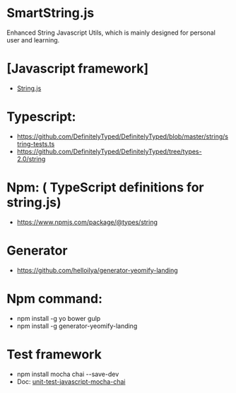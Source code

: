 # SmartString.js
Enhanced String Javascript Utils, which is mainly designed for personal user and learning. 

# [Javascript framework]
 * [String.js](http://stringjs.com/)


# Typescript:
* https://github.com/DefinitelyTyped/DefinitelyTyped/blob/master/string/string-tests.ts
* https://github.com/DefinitelyTyped/DefinitelyTyped/tree/types-2.0/string


# Npm: ( TypeScript definitions for string.js)
 * https://www.npmjs.com/package/@types/string


# Generator
 * https://github.com/helloilya/generator-yeomify-landing


# Npm command: 
 * npm install -g yo bower gulp
 * npm install -g generator-yeomify-landing

# Test framework
 * npm install mocha chai --save-dev
 * Doc: [unit-test-javascript-mocha-chai](https://www.sitepoint.com/unit-test-javascript-mocha-chai/)
